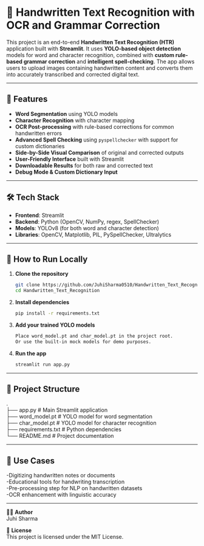 # 📝 Handwritten Text Recognition with OCR and Grammar Correction

This project is an end-to-end **Handwritten Text Recognition (HTR)** application built with **Streamlit**. It uses **YOLO-based object detection** models for word and character recognition, combined with **custom rule-based grammar correction** and **intelligent spell-checking**. The app allows users to upload images containing handwritten content and converts them into accurately transcribed and corrected digital text.

---

## 🔧 Features

- **Word Segmentation** using YOLO models
- **Character Recognition** with character mapping
- **OCR Post-processing** with rule-based corrections for common handwritten errors
- **Advanced Spell Checking** using `pyspellchecker` with support for custom dictionaries
- **Side-by-Side Visual Comparison** of original and corrected outputs
- **User-Friendly Interface** built with Streamlit
- **Downloadable Results** for both raw and corrected text
- **Debug Mode & Custom Dictionary Input**

---

## 🛠️ Tech Stack

- **Frontend**: Streamlit
- **Backend**: Python (OpenCV, NumPy, regex, SpellChecker)
- **Models**: YOLOv8 (for both word and character detection)
- **Libraries**: OpenCV, Matplotlib, PIL, PySpellChecker, Ultralytics

---

## 🚀 How to Run Locally

1. **Clone the repository**
   ```bash
   git clone https://github.com/JuhiSharma0510/Handwritten_Text_Recognition.git
   cd Handwritten_Text_Recognition
   
2. **Install dependencies**
    ```bash
    pip install -r requirements.txt
   
4. **Add your trained YOLO models**
    ```bash
    Place word_model.pt and char_model.pt in the project root.
    Or use the built-in mock models for demo purposes.

6. **Run the app**
    ```bash
    streamlit run app.py
    
---

## 📂 Project Structure<br>
.<br>
├── app.py                # Main Streamlit application<br>
├── word_model.pt         # YOLO model for word segmentation<br>
├── char_model.pt         # YOLO model for character recognition<br>
├── requirements.txt      # Python dependencies<br>
└── README.md             # Project documentation<br>

---

## 📌 Use Cases<br>
-Digitizing handwritten notes or documents<br>
-Educational tools for handwriting transcription<br>
-Pre-processing step for NLP on handwritten datasets<br>
-OCR enhancement with linguistic accuracy<br>

---

🙋‍♀️ **Author**<br>
Juhi Sharma

📄 **License**<br>
This project is licensed under the MIT License.
